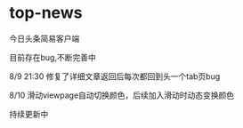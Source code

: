 # top-news
今日头条简易客户端

目前存在bug,不断完善中

8/9  21:30 修复了详细文章返回后每次都回到头一个tab页bug

8/10 滑动viewpage自动切换颜色，后续加入滑动时动态变换颜色

持续更新中
